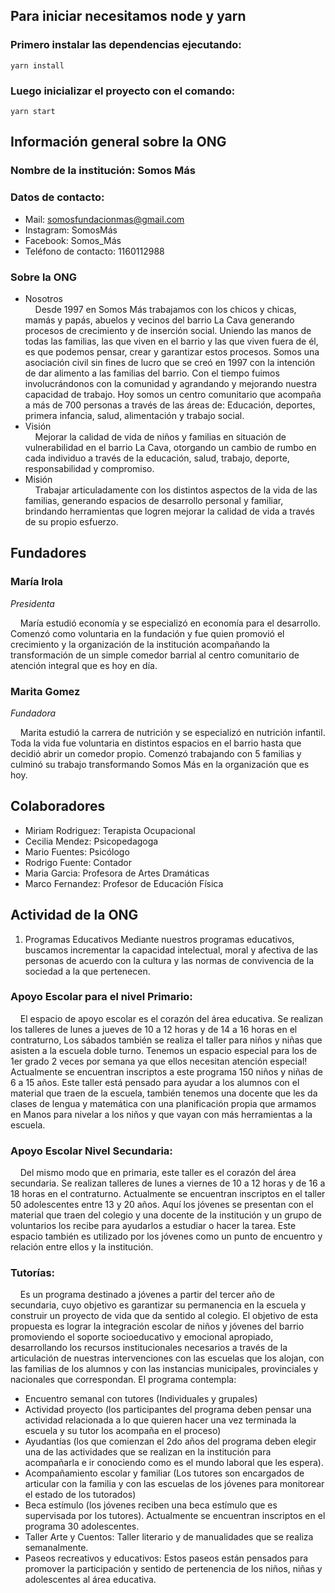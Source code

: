 ## Para iniciar necesitamos node y yarn
### Primero instalar las dependencias ejecutando: 
`yarn install`
### Luego inicializar el proyecto con el comando: 
`yarn start`

## Información general sobre la ONG
### Nombre de la institución: Somos Más
### Datos de contacto:
- Mail: somosfundacionmas@gmail.com 
- Instagram: SomosMás
- Facebook: Somos_Más
- Teléfono de contacto: 1160112988
### Sobre la ONG
  * Nosotros
    <br/> &nbsp;&nbsp;&nbsp; Desde 1997 en Somos Más trabajamos con los chicos y chicas, mamás y papás, abuelos y vecinos del barrio La Cava generando procesos de crecimiento y de inserción social. Uniendo las manos de todas las familias, las que viven en el barrio y las que viven fuera de él, es que podemos pensar, crear y garantizar estos procesos. Somos una asociación civil sin fines de lucro que se creó en 1997 con la intención de dar alimento a las familias del barrio. Con el tiempo fuimos involucrándonos con la comunidad y agrandando y mejorando nuestra capacidad de trabajo. Hoy somos un centro comunitario que acompaña a más de 700 personas a través de las áreas de: Educación, deportes, primera infancia, salud, alimentación y trabajo social.
* Visión
  <br/> &nbsp;&nbsp;&nbsp; Mejorar la calidad de vida de niños y familias en situación de vulnerabilidad en el barrio La Cava, otorgando un cambio de rumbo en cada individuo a través de la educación, salud, trabajo, deporte, responsabilidad y compromiso.
* Misión
  <br/> &nbsp;&nbsp;&nbsp; Trabajar articuladamente con los distintos aspectos de la vida de las familias, generando espacios de desarrollo personal y familiar, brindando herramientas que logren mejorar la calidad de vida a través de su propio esfuerzo.

## Fundadores
### María Irola
*Presidenta*

&nbsp;&nbsp;&nbsp; María estudió economía y se especializó en economía para el desarrollo. Comenzó como voluntaria en la fundación y fue quien promovió el crecimiento y la organización de la institución acompañando la transformación de un simple comedor barrial al centro comunitario de atención integral que es hoy en día.
### Marita Gomez
*Fundadora*

 &nbsp;&nbsp;&nbsp;  Marita estudió la carrera de nutrición y se especializó en nutrición infantil. Toda la vida fue voluntaria en distintos espacios en el barrio hasta que decidió abrir un comedor propio. Comenzó trabajando con 5 familias y culminó su trabajo transformando Somos Más en la organización que es hoy.

## Colaboradores
- Miriam Rodriguez: Terapista Ocupacional
- Cecilia Mendez: Psicopedagoga
- Mario Fuentes: Psicólogo
- Rodrigo Fuente: Contador
- Maria Garcia: Profesora de Artes Dramáticas
- Marco Fernandez: Profesor de Educación Física

## Actividad de la ONG
1) Programas Educativos Mediante nuestros programas educativos, buscamos incrementar la capacidad intelectual, moral y afectiva de las personas de acuerdo con la cultura y las normas de convivencia de la sociedad a la que pertenecen.
### Apoyo Escolar para el nivel Primario:
&nbsp;&nbsp;&nbsp; El espacio de apoyo escolar es el corazón del área educativa. Se realizan los talleres de lunes a jueves de 10 a 12 horas y de 14 a 16 horas en el contraturno, Los sábados también se realiza el taller para niños y niñas que asisten a la escuela doble turno. Tenemos un espacio especial para los de 1er grado 2 veces por semana ya que ellos necesitan atención especial! Actualmente se encuentran inscriptos a este programa 150 niños y niñas de 6 a 15 años. Este taller está pensado para ayudar a los alumnos con el material que traen de la escuela, también tenemos una docente que les da clases de lengua y matemática con una planificación propia que armamos en Manos para nivelar a los niños y que vayan con más herramientas a la escuela.
### Apoyo Escolar Nivel Secundaria:
&nbsp;&nbsp;&nbsp; Del mismo modo que en primaria, este taller es el corazón del área secundaria. Se realizan talleres de lunes a viernes de 10 a 12 horas y de 16 a 18 horas en el contraturno. Actualmente se encuentran inscriptos en el taller 50 adolescentes entre 13 y 20 años. Aquí los jóvenes se presentan con el material que traen del colegio y una docente de la institución y un grupo de voluntarios los recibe para ayudarlos a estudiar o hacer la tarea. Este espacio también es utilizado por los jóvenes como un punto de encuentro y relación entre ellos y la institución.
### Tutorías:
&nbsp;&nbsp;&nbsp; Es un programa destinado a jóvenes a partir del tercer año de secundaria, cuyo objetivo es garantizar su permanencia en la escuela y construir un proyecto de vida que da sentido al colegio. El objetivo de esta propuesta es lograr la integración escolar de niños y jóvenes del barrio promoviendo el soporte socioeducativo y emocional apropiado, desarrollando los recursos institucionales necesarios a través de la articulación de nuestras intervenciones con las escuelas que los alojan, con las familias de los alumnos y con las instancias municipales, provinciales y nacionales que correspondan. El programa contempla:
- Encuentro semanal con tutores (Individuales y grupales)
- Actividad proyecto (los participantes del programa deben pensar una actividad relacionada a lo que quieren hacer una vez terminada la
  escuela y su tutor los acompaña en el proceso)
- Ayudantías (los que comienzan el 2do años del programa deben
  elegir una de las actividades que se realizan en la institución para acompañarla e ir conociendo como es el mundo laboral que les
  espera).
- Acompañamiento escolar y familiar (Los tutores son encargados de
  articular con la familia y con las escuelas de los jóvenes para
  monitorear el estado de los tutorados)
- Beca estímulo (los jóvenes reciben una beca estímulo que es
  supervisada por los tutores). Actualmente se encuentran inscriptos en
  el programa 30 adolescentes.
- Taller Arte y Cuentos: Taller literario y de manualidades que se realiza
  semanalmente.
- Paseos recreativos y educativos: Estos paseos están pensados para
  promover la participación y sentido de pertenencia de los niños, niñas y adolescentes al área educativa.
